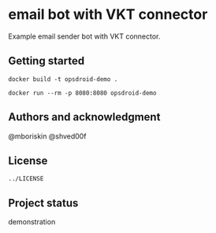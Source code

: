 # email bot with VKT connector

Example email sender bot with VKT connector.

## Getting started

```commandline
docker build -t opsdroid-demo .
```

```commandline
docker run --rm -p 8080:8080 opsdroid-demo
```

## Authors and acknowledgment

@mboriskin
@shved00f

## License

`../LICENSE`

## Project status

demonstration
